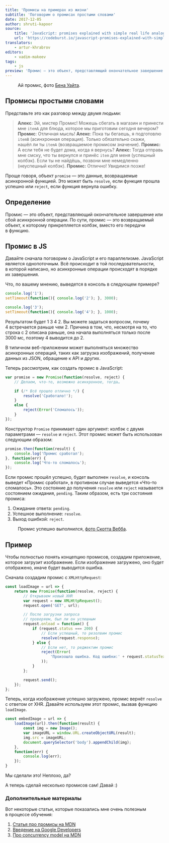 ```yaml
---
title: 'Промисы на примерах из жизни'
subtitle: 'Поговорим о промисах простыми словами'
date: 2017-12-05
author: shruti-kapoor
source:
    title: 'JavaScript: promises explained with simple real life analogies'
    url: 'https://codeburst.io/javascript-promises-explained-with-simple-real-life-analogies-dd6908092138'
translators:
    - artur-khrabrov
editors:
    - vadim-makeev
tags:
    - js
preview: 'Промис — это объект, представляющий окончательное завершение или сбой асинхронной операции. По сути, промис — это возвращаемый объект, к которому прикрепляется колбэк, вместо его передачи в функцию. Чтобы полностью понять концепцию промисов, создадим приложение, которое загрузит изображение.'
---
```


<figure>
    <img src="images/1.jpg" alt="">
    <figcaption>
        Ай промис, фото <a href="https://unsplash.com/photos/tX4-tYibILg">Бена Уайта</a>.
    </figcaption>
</figure>

## Промисы простыми словами

Представьте это как разговор между двумя людьми:

> **Алекс**: Эй, мистер Промис! Можешь сбегать в магазин и принести мне `itemA` для блюда, которое мы приготовим сегодня вечером?
> **Промис**: Отличная мысль!
> **Алекс**: Пока ты бегаешь, я подготовлю `itemB` (асинхронная операция). Только обязательно скажи, нашёл ли ты `itemA` (возвращаемое промисом значение).
> **Промис:** А если тебя не будет дома, когда я вернусь?
> **Алекс:** Тогда отправь мне смску, что ты вернулся и принёс `item` для меня (успешный колбэк). Если ты не найдёшь, позвони мне немедленно (неуспешный колбэк).
> **Промис:** Отлично! Увидимся позже!

Проще говоря, объект `promise` — это данные, возвращаемые асинхронной функцией. Это может быть `resolve`, если функция прошла успешно или `reject`, если функция вернула ошибку.

## Определение

Промис — это объект, представляющий окончательное завершение или сбой асинхронной операции. По сути, промис — это возвращаемый объект, к которому прикрепляется колбэк, вместо его передачи в функцию.

## Промис в JS

Давайте сначала поговорим о JavaScript и его параллелизме. JavaScript является однопоточным. Всё происходит в той последовательности, в которой написано, но асинхронные операции происходят в порядке их завершения.

Что, по вашему мнению, выведется в консоль в следующем примере?

```js
console.log('1');
setTimeout(function(){ console.log('2'); }, 3000);

console.log('3');
setTimeout(function(){ console.log('4'); }, 1000);
```

Результатом будет 1 3 4 2. Вы можете задаться вопросом, почему 4 встречается раньше чем 2. Причина в том, что, несмотря на то, что строка с 2 описана раньше, она начала выполняться только после 3000 мс, поэтому 4 выводится до 2.

В типичном веб-приложении может выполняться множество асинхронных операций, таких как загрузка изображений, получение данных из JSON, обращение к API и других.

Теперь рассмотрим, как создать промис в JavaScript:

```js
var promise = new Promise(function(resolve, reject) {
    // Делаем, что-то, возможно асинхронное, тогда…

    if (/* Всё прошло отлично */) {
        resolve('Сработало!');
    }
    else {
        reject(Error('Сломалось'));
    }
});
```

Конструктор `Promise` принимает один аргумент: колбэк с двумя параметрами — `resolve` и `reject`. Этот промис может быть использован следующим образом:

```js
promise.then(function(result) {
    console.log('Промис сработал');
}, function(err) {
    console.log('Что-то сломалось');
});
```

Если промис прошёл успешно, будет выполнен `resolve`, и консоль выведет «Промис сработал», в противном случае выведется «Что-то сломалось». Это состояние до получения `resolve` или `reject` называется состоянием ожидания, `pending`. Таким образом, есть три состояния промиса:

1. Ожидание ответа: `pending`.
2. Успешное выполнение: `resolve`.
3. Выход ошибкой: `reject`.

<figure>
    <img src="images/2.jpg" alt="">
    <figcaption>
        Промис успешно выполнился, <a href="https://www.pexels.com/photo/man-couple-love-people-136402/">фото Скотта Вебба</a>.
    </figcaption>
</figure>

## Пример

Чтобы полностью понять концепцию промисов, создадим приложение, которое загрузит изображение. Если изображение загружено, оно будет отображено, иначе будет выводится ошибка.

Сначала создадим промис с `XMLHttpRequest`:

```js
const loadImage = url => {
    return new Promise(function(resolve, reject) {
        // Открываем новый XHR
        var request = new XMLHttpRequest();
        request.open('GET', url);

        // После загрузки запроса
        // проверяем, был ли он успешным
        request.onload = function() {
            if (request.status === 200) {
                // Если успешный, то резолвим промис
                resolve(request.response);
            } else {
                // Если нет, то реджектим промис
                reject(Error(
                    'Произошла ошибка. Код ошибки:' + request.statusText
                ));
            }
        };

        request.send();
    });
};
```

Теперь, когда изображение успешно загружено, промис вернёт `resolve` с ответом от XHR. Давайте используем этот промис, вызвав функцию `loadImage`.

```js
const embedImage = url => {
    loadImage(url).then(function(result) {
        const img = new Image();
        var imageURL = window.URL.createObjectURL(result);
        img.src = imageURL;
        document.querySelector('body').appendChild(img);
    },
    function(err) {
        console.log(err);
    });
}
```

Мы сделали это! Неплохо, да?

А теперь сделай несколько промисов сам! Давай :)

### Дополнительные материалы

Вот некоторые статьи, которые показались мне очень полезным в процессе обучения:

1. [Статья про промисы на MDN](https://developer.mozilla.org/en-US/docs/Web/JavaScript/Guide/Using_promises)
2. [Введение на Google Developers](http://https//developers.google.com/web/fundamentals/primers/promises)
3. [Про concurrency model на MDN](https://developer.mozilla.org/en-US/docs/Web/JavaScript/EventLoop#Run-to-completion)
